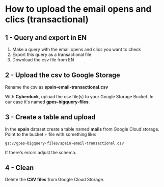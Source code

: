 # How to upload the email opens and clics (transactional)

## 1 - Query and export in EN

1. Make a query with the email opens and clics you want to check
2. Export this query as a transactional file
3. Download the csv file from EN

## 2 - Upload the csv to Google Storage

Rename the csv as **spain-email-transactional.csv**

With **Cyberduck**, upload the csv file(s) to your Google Storage Bucket. In our case it's named **gpes-bigquery-files**.

## 3 - Create a table and upload

In the **spain** dataset create a table named **mails** from Google Cloud storage. Point to the bucket + file with something like:

```text
gs://gpes-bigquery-files/spain-email-transactional.csv
```

If there's errors adjust the schema.

## 4 - Clean

Delete the **CSV files** from Google Cloud Storage.
